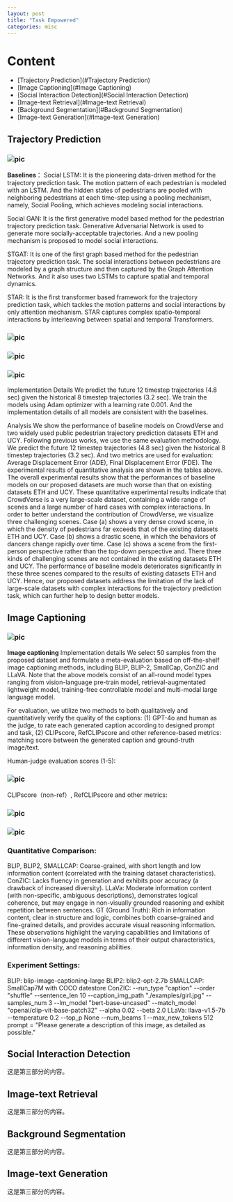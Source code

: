 ```yaml
---
layout: post
title: "Task Empowered"
categories: misc
---
```


# Content

- [Trajectory Prediction](#Trajectory Prediction)
- [Image Captioning](#Image Captioning)
- [Social Interaction Detection](#Social Interaction Detection)
- [Image-text Retrieval](#Image-text Retrieval)
- [Background Segmentation](#Background Segmentation)
- [Image-text Generation](#Image-text Generation)

## Trajectory Prediction

### ![pic](https://github.com/xzh0312/minima/blob/master/imgs/Trajectory_Prediction1.png?raw=true)

**Baselines**：
Social LSTM: It is the pioneering data-driven method for the trajectory prediction task. The motion pattern of each pedestrian is modeled with an LSTM. And the hidden states of pedestrians are pooled with neighboring pedestrians at each time-step using a pooling mechanism, namely, Social Pooling, which achieves modeling social interactions.

Social GAN: It is the first generative model based method for the pedestrian trajectory prediction task. Generative Adversarial Network is used to generate more socially-acceptable trajectories. And a new pooling mechanism is proposed to model social interactions. 

STGAT: It is one of the first graph based method for the pedestrian trajectory prediction task. The social interactions between pedestrians are modeled by a graph structure and then captured by the Graph Attention Networks. And it also uses two LSTMs to capture spatial and temporal dynamics.

STAR: It is the first transformer based framework for the trajectory prediction task, which tackles the motion patterns and social interactions by only attention mechanism. STAR captures complex spatio-temporal interactions by interleaving between spatial and temporal Transformers.

### ![pic](https://github.com/xzh0312/minima/blob/master/imgs/Trajectory_Prediction2.png?raw=true)

### ![pic](https://github.com/xzh0312/minima/blob/master/imgs/Trajectory_Prediction3.png?raw=true)
### ![pic](https://github.com/xzh0312/minima/blob/master/imgs/Trajectory_Prediction4.png?raw=true)

Implementation Details
We predict the future 12 timestep trajectories (4.8 sec) given the historical 8 timestep trajectories (3.2 sec). We train the models using Adam optimizer with a learning rate 0.001. And the implementation details of all models are consistent with the baselines.

Analysis
We show the performance of baseline models on CrowdVerse and two widely used public pedestrian trajectory prediction datasets ETH and UCY. Following previous works, we use the same evaluation methodology. We predict the future 12 timestep trajectories (4.8 sec) given the historical 8 timestep trajectories (3.2 sec). And two metrics are used for evaluation: Average Displacement Error (ADE), Final Displacement Error (FDE). The experimental results of quantitative analysis are shown in the tables above. The overall experimental results show that the performances of baseline models on our proposed datasets are much worse than that on existing datasets ETH and UCY. These quantitative experimental results indicate that CrowdVerse is a very large-scale dataset, containing a wide range of scenes and a large number of hard cases with complex interactions. In order to better understand the contribution of CrowdVerse, we visualize three challenging scenes. Case (a) shows a very dense crowd scene, in which the density of pedestrians far exceeds that of the existing datasets ETH and UCY. Case (b) shows a drastic scene, in which the behaviors of dancers change rapidly over time. Case (c) shows a scene from the first-person perspective rather than the top-down perspective and. There three kinds of challenging scenes are not contained in the existing datasets ETH and UCY. The performance of baseline models deteriorates significantly in these three scenes compared to the results of existing datasets ETH and UCY. Hence, our proposed datasets address the limitation of the lack of large-scale datasets with complex interactions for the trajectory prediction task, which can further help to design better models. 


## Image Captioning

### ![pic](https://github.com/xzh0312/minima/blob/master/imgs/Image_Captioning1.png?raw=true)

**Image captioning**
Implementation details
We select 50 samples from the proposed dataset and formulate a meta-evaluation based on off-the-shelf image captioning methods, including BLIP, BLIP-2, SmallCap, ConZIC and LLaVA. Note that the above models consist of an all-round model types ranging from vision-language pre-train model, retrieval-augmentated lightweight model, training-free controllable model and multi-modal large language model.

For evaluation, we utilize two methods to both qualitatively and quantitatively verify the quality of the captions: (1) GPT-4o and human as the judge, to rate each generated caption according to designed prompt and task, (2) CLIPscore, RefCLIPscore and other reference-based metrics: matching score between the generated caption and ground-truth image/text.

Human-judge evaluation scores (1-5):
### ![pic](https://github.com/xzh0312/minima/blob/master/imgs/Image_Captioning2.png?raw=true)

CLIPscore（non-ref）, RefCLIPscore and other metrics:
### ![pic](https://github.com/xzh0312/minima/blob/master/imgs/Image_Captioning3.png?raw=true)

### ![pic](https://github.com/xzh0312/minima/blob/master/imgs/Image_Captioning4.png?raw=true)

### Quantitative Comparison:
BLIP, BLIP2, SMALLCAP: Coarse-grained, with short length and low information content (correlated with the training dataset characteristics). 
ConZIC: Lacks fluency in generation and exhibits poor accuracy (a drawback of increased diversity). 
LLaVa: Moderate information content (with non-specific, ambiguous descriptions), demonstrates logical coherence, but may engage in non-visually grounded reasoning and exhibit repetition between sentences. 
GT (Ground Truth): Rich in information content, clear in structure and logic, combines both coarse-grained and fine-grained details, and provides accurate visual reasoning information. These observations highlight the varying capabilities and limitations of different vision-language models in terms of their output characteristics, information density, and reasoning abilities.

### Experiment Settings:
BLIP: blip-image-captioning-large
BLIP2: blip2-opt-2.7b
SMALLCAP: SmallCap7M with COCO datestore
ConZIC:
 --run_type "caption" --order "shuffle" --sentence_len 10 --caption_img_path "./examples/girl.jpg" --samples_num 3 --lm_model "bert-base-uncased" --match_model "openai/clip-vit-base-patch32"  --alpha 0.02 --beta 2.0 
LLaVa:  llava-v1.5-7b
--temperature 0.2 --top_p None --num_beams 1 --max_new_tokens 512
prompt = "Please generate a description of this image, as detailed as possible."


## Social Interaction Detection

这是第三部分的内容。

## Image-text Retrieval

这是第三部分的内容。

## Background Segmentation

这是第三部分的内容。

## Image-text Generation

这是第三部分的内容。

